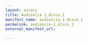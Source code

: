 ```yaml
---
layout: aviary
title: Audiencia 1_disco_2
manifest_name: audiencia-1_disco_2
permalink: audiencia-1_disco_2
external_manifest_url: 

---
```

<!-- Add an essay or interpretive material below this line,
using HTML or markdown.  Do not modify this file above this line -->
